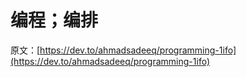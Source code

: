 # 编程；编排

原文：[https://dev.to/ahmadsadeeq/programming-1ifo](https://dev.to/ahmadsadeeq/programming-1ifo)
